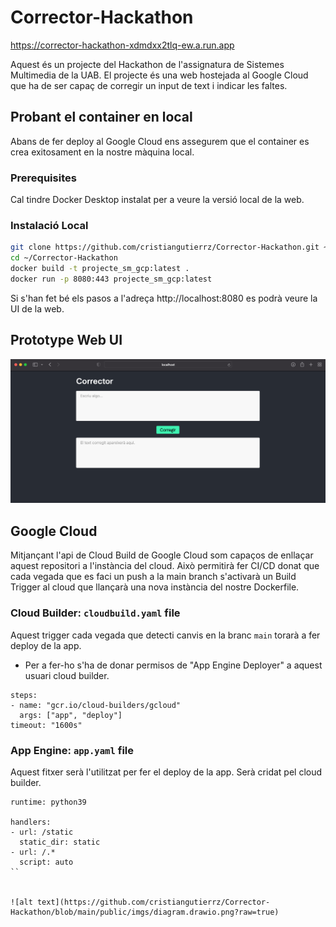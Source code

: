 # Corrector-Hackathon

https://corrector-hackathon-xdmdxx2tlq-ew.a.run.app

Aquest és un projecte del Hackathon de l'assignatura de Sistemes Multimedia de la UAB.
El projecte és una web hostejada al Google Cloud que ha de ser capaç de corregir un input de text i indicar les faltes.

## Probant el container en local
Abans de fer deploy al Google Cloud ens assegurem que el container es crea exitosament en la nostre màquina local.

### Prerequisites
Cal tindre Docker Desktop instalat per a veure la versió local de la web.

### Instalació Local
```bash
git clone https://github.com/cristiangutierrz/Corrector-Hackathon.git ~/.
cd ~/Corrector-Hackathon
docker build -t projecte_sm_gcp:latest .
docker run -p 8080:443 projecte_sm_gcp:latest
```

Si s'han fet bé els pasos a l'adreça http://localhost:8080 es podrà veure la UI de la web.

## Prototype Web UI

![alt text](https://github.com/cristiangutierrz/Corrector-Hackathon/blob/main/public/imgs/capt1.png?raw=true)

## Google Cloud
Mitjançant l'api de Cloud Build de Google Cloud som capaços de enllaçar aquest repositori a l'instància del cloud. Això permitirà fer CI/CD donat que cada vegada que es faci un push a la main branch s'activarà un Build Trigger al cloud que llançarà una nova instància del nostre Dockerfile.

### Cloud Builder: `cloudbuild.yaml` file
Aquest trigger cada vegada que detecti canvis en la branc `main` torarà a fer deploy de la app.
* Per a fer-ho s'ha de donar permisos de "App Engine Deployer" a aquest usuari cloud builder.
```
steps:
- name: "gcr.io/cloud-builders/gcloud"
  args: ["app", "deploy"]
timeout: "1600s"
```
### App Engine: `app.yaml` file
Aquest fitxer serà l'utilitzat per fer el deploy de la app. Serà cridat pel cloud builder.
```
runtime: python39

handlers:
- url: /static
  static_dir: static
- url: /.*
  script: auto
``


![alt text](https://github.com/cristiangutierrz/Corrector-Hackathon/blob/main/public/imgs/diagram.drawio.png?raw=true)
